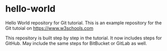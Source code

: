 # hello-world
Hello World repository for Git tutorial.
This is an example repository for the Git tutoial on https://www.w3schools.com

This repository is built step by step in the tutorial.
It now includes steps for GitHub.
May include the same steps for BitBucket or GitLab as well.
